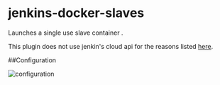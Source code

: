 # jenkins-docker-slaves

Launches a single use slave container .

This plugin does not use jenkin's cloud api for the reasons listed [here](https://github.com/ndeloof/docker-slaves-plugin/blob/master/Architecture.md).

##Configuration 

![configuration](http://i.imgur.com/sxZJFi9.png "Configuration")
